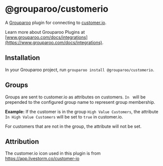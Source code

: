 # @grouparoo/customerio

A [Grouparoo](https://www.grouparoo.com) plugin for connecting to [customer.io](https://customer.io/).

Learn more about Grouparoo Plugins at [www.grouparoo.com/docs/integrations](https://www.grouparoo.com/docs/integrations).

## Installation

In your Grouparoo project, run `grouparoo install @grouparoo/customerio`.

## Groups

Groups are sent to customer.io as attributes on customers.
`In ` will be prepended to the configured group name to represent group membership.

**Example:** If the customer is in the group `High Value Customers`, the attribute `In High Value Customers` will be set to `true` in customer.io.

For customers that are not in the group, the attribute will not be set.

## Attribution

The customer.io icon used in this plugin is from https://app.livestorm.co/customer-io
